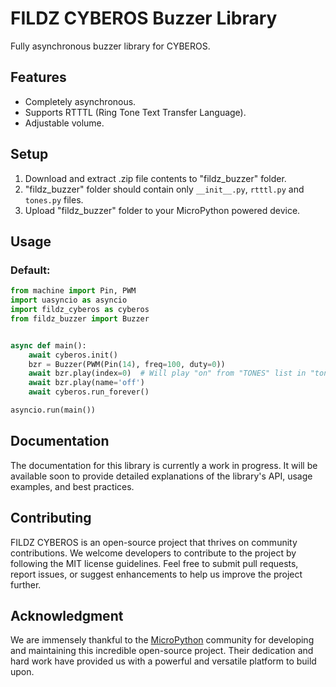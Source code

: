 # FILDZ CYBEROS Buzzer Library

Fully asynchronous buzzer library for CYBEROS.

## Features

* Completely asynchronous.
* Supports RTTTL (Ring Tone Text Transfer Language).
* Adjustable volume.

## Setup

1. Download and extract .zip file contents to "fildz_buzzer" folder.
2. "fildz_buzzer" folder should contain only `__init__.py`, `rtttl.py` and `tones.py` files.
3. Upload "fildz_buzzer" folder to your MicroPython powered device.

## Usage

### Default:

```Python
from machine import Pin, PWM
import uasyncio as asyncio
import fildz_cyberos as cyberos
from fildz_buzzer import Buzzer


async def main():
    await cyberos.init()
    bzr = Buzzer(PWM(Pin(14), freq=100, duty=0))
    await bzr.play(index=0)  # Will play "on" from "TONES" list in "tones.py".
    await bzr.play(name='off')
    await cyberos.run_forever()

asyncio.run(main())
```

## Documentation

The documentation for this library is currently a work in progress. It will be available soon to provide detailed explanations of the library's API, usage examples, and best practices.

## Contributing

FILDZ CYBEROS is an open-source project that thrives on community contributions. We welcome developers to contribute to the project by following the MIT license guidelines. Feel free to submit pull requests, report issues, or suggest enhancements to help us improve the project further.

## Acknowledgment 

We are immensely thankful to the [MicroPython](https://github.com/micropython/micropython) community for developing and maintaining this incredible open-source project. Their dedication and hard work have provided us with a powerful and versatile platform to build upon.